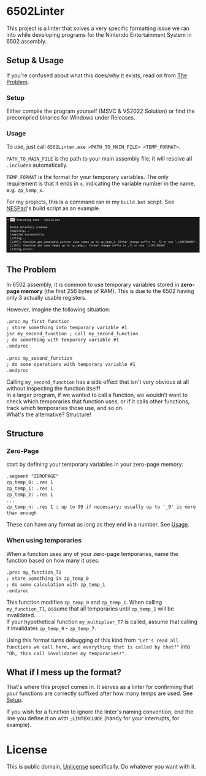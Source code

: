 # 6502Linter
This project is a linter that solves a very specific formatting issue we ran into while developing programs for the Nintendo Entertainment System in 6502 assembly.

## Setup & Usage
If you're confused about what this does/why it exists, read on from [The Problem](https://github.com/Akadeax/6502-linter?tab=readme-ov-file#the-problem).

### Setup
Either compile the program yourself (MSVC & VS2022 Solution) or find the precompiled binaries for Windows under Releases.

### Usage
To use, just call `6502Linter.exe <PATH_TO_MAIN_FILE> <TEMP_FORMAT>`.


`PATH_TO_MAIN_FILE` is the path to your main assembly file; it will resolve all `.include`s automatically.

`TEMP_FORMAT` is the format for your temporary variables. The only requirement is that it ends in `x`, indicating the variable number in the name, e.g. `zp_temp_x`.

For my projects, this is a command ran in my `build.bat` script. See [NESPad](https://github.com/Akadeax/nespad/blob/main/build.bat)'s build script as an example.

![Image of console output using the linker](./RepoIMG/LintOutput.jpg)

## The Problem
In 6502 assembly, it is common to use temporary variables stored in **zero-page memory** (the first 256 bytes of RAM). This is due to the 6502 having only 3 actually usable registers.

However, imagine the following situation:
```x86asm
.proc my_first_function
; store something into temporary variable #1
jsr my_second_function ; call my_second_function
; do something with temporary variable #1
.endproc

.proc my_second_function
; do some operations with temporary variable #1
.endproc
```
Calling `my_second_function` has a side effect that isn't very obvious at all without inspecting the function itself!
<br>
In a larger program, if we wanted to call a function, we wouldn’t want to check which temporaries that function uses, or if it calls other functions, track which temporaries those use, and so on.
<br>
What's the alternative? Structure!

## Structure
### Zero-Page
start by defining your temporary variables in your zero-page memory:
```x86asm
.segment "ZEROPAGE"
zp_temp_0: .res 1
zp_temp_1: .res 1
zp_temp_2: .res 1
...
zp_temp_n: .res 1 ; up to 99 if necessary; usually up to '_9' is more than enough
```
These can have any format as long as they end in a number. See [Usage](https://github.com/Akadeax/6502-linter?tab=readme-ov-file#usage).

### When using temporaries
When a function uses any of your zero-page temporaries, name the function based on how many it uses:
```x86asm
.proc my_function_T1
; store something in zp_temp_0
; do some calculation with zp_temp_1
.endproc
```
This function modifies `zp_temp_0` and `zp_temp_1`. When calling `my_function_T1`, assume that all temporaries until `zp_temp_1` will be invalidated. 
<br>
If your hypothetical function `my_multiplier_T7` is called, assume that calling it invalidates `zp_temp_0` - `zp_temp_7`.

Using this format turns debugging of this kind from `"Let's read all functions we call here, and everything that is called by that?"` into `"Oh, this call invalidates my temporaries!"`.



## What if I mess up the format?
That's where this project comes in. It serves as a linter for confirming that your functions are correctly suffixed after how many temps are used. See [Setup](https://github.com/Akadeax/6502-linter?tab=readme-ov-file#setup).

If you wish for a function to ignore the linter's naming convention, end the line you define it on with `;LINTEXCLUDE` (handy for your interrupts, for example).

# License
This is public domain, [Unlicense](https://unlicense.org/) specifically. Do whatever you want with it.

